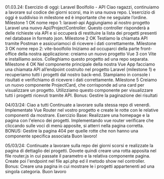 01.03.24:
Esercizio di oggi: Laravel Boolfolio - API
Ciao ragazzi,
continuiamo a lavorare sul codice dei giorni scorsi, ma in una nuova repo.
L’esercizio di oggi è suddiviso in milestone ed è importante che ne seguiate l’ordine.
Milestone 1 OK
nome repo 1: laravel-api
Aggiungiamo al nostro progetto Laravel una nuovo Api/ProjectController. Questo controller risponderà a delle richieste via API e si occuperà di restituire la lista dei progetti presenti nel database in formato json.
Milestone 2 OK
Testiamo la chiamata API tramite Postman e assicuriamoci di ricevere i dati correttamente.
Milestone 3 OK
nome repo 2: vite-boolfolio
Iniziamo ad occuparci della parte front-office della nostra applicazione: creiamo un nuovo progetto Vue 3 con Vite e installiamo axios.
Colleghiamo questo progetto ad una repo separata.
Milestone 4 OK
Nel componente principale della nostra Vue App facciamo una chiamata API all’endpoint costruito nel progetto Laravel (milestone 1) e recuperiamo tutti i progetti dal nostro back-end.
Stampiamo in console i risultati e verifichiamo di ricevere i dati correttamente.
Milestone 5
Creiamo un nuovo componente ProjectCard, che corrisponde ad una card per visualizzare un progetto. Utilizziamo questo componente per visualizzare tutti i progetti ricevuti tramite API.
Bonus:
Gestire la paginazione dei risultati

04/03/24:
Ciao a tutti
Continuate a lavorare sulla stessa repo di venerdì. Implementate Vue Router nel vostro progetto e create le rotte con le relative componenti da mostrare.
Esercizio Base: Realizzare una homepage e la pagina con l'elenco dei progetti. Implementando vue router verificare che cliccando sulle voci di menù apposite, si atterri nella pagina corretta.
BONUS:
Gestire la pagina 404 per quelle rotte che non hanno una componente specifica associata
Buon lavoro!

05/03/24:
Continuate a lavorare sulla repo dei giorni scorsi e realizzate la pagina di dettaglio dei progetti. Dovete quindi creare una rotta apposita nel file router.js in cui passate il parametro e la relativa componente pagina. Create poi l'endpoint nel file api.php ed il metodo show nel controller.
Bonus:
Creare una pagina in cui mostrare le i progetti appartenenti ad una singola categoria.
Buon lavoro